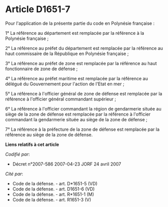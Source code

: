 # Article D1651-7

Pour l'application de la présente partie du code en Polynésie française :

1° La référence au département est remplacée par la référence à la Polynésie française ;

2° La référence au préfet du département est remplacée par la référence au haut commissaire de la République en Polynésie
française ;

3° La référence au préfet de zone est remplacée par la référence au haut fonctionnaire de zone de défense ;

4° La référence au préfet maritime est remplacée par la référence au délégué du Gouvernement pour l'action de l'Etat en mer ;

5° La référence à l'officier général de zone de défense est remplacée par la référence à l'officier général commandant
supérieur ;

6° La référence à l'officier commandant la région de gendarmerie située au siège de la zone de défense est remplacée par la
référence à l'officier commandant la gendarmerie située au siège de la zone de défense ;

7° La référence à la préfecture de la zone de défense est remplacée par la référence au siège de la zone de défense.

**Liens relatifs à cet article**

_Codifié par_:

  - Décret n°2007-586 2007-04-23 JORF 24 avril 2007

_Cité par_:

  - Code de la défense. - art. D*1651-5 (VD)
  - Code de la défense. - art. D1651-6 (VD)
  - Code de la défense. - art. R*1651-1 (M)
  - Code de la défense. - art. R1651-3 (V)
